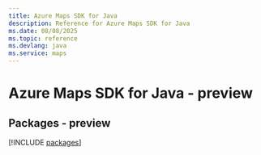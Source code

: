 ```yaml
---
title: Azure Maps SDK for Java
description: Reference for Azure Maps SDK for Java
ms.date: 08/08/2025
ms.topic: reference
ms.devlang: java
ms.service: maps
---
```

# Azure Maps SDK for Java - preview
## Packages - preview
[!INCLUDE [packages](maps-index.md)]